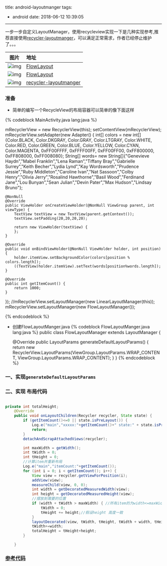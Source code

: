 title: android-layoutmanger
tags:
  - android
date: 2018-06-12 10:39:05
---


一步一步自定义LayoutManager，使用recycleview实现一下是几种实现参考,推荐直接使用[recycler-layoutmanger](https://github.com/BelooS/ChipsLayoutManager)，可以满足正常需求，作者已经停止维护了。。。


|图片|地址|
|:-----------:|:---------------------|
|![img](https://github.com/hongyangAndroid/FlowLayout/blob/master/flowlayout_03.gif)|[FlowLayout](https://github.com/hongyangAndroid/FlowLayout)|
|![img](https://github.com/ApmeM/android-flowlayout/raw/master/img/PORTRAIT_RTL_RIGHTBOTTOM_HORIZONTAL_DEBUG.png)|[FlowLayout](https://github.com/ApmeM/android-flowlayout)|
|![img](https://github.com/BelooS/ChipsLayoutManager/blob/master/images/insert_delete_animations.gif)|[recycler-layoutmanger](https://github.com/BelooS/ChipsLayoutManager)|

<!--more-->

### 准备
* 简单的编写一个RecycleView的布局容器可以简单的像下面这样

{% codeblock MainActivity.java lang:java %}

mRecyclerView = new RecyclerView(this);
setContentView(mRecyclerView);
mRecyclerView.setAdapter(new Adapter() {
    int[] colors = new int[]{Color.BLACK, Color.DKGRAY, Color.GRAY, Color.LTGRAY, Color.WHITE,
        Color.RED, Color.GREEN, Color.BLUE, Color.YELLOW, Color.CYAN, Color.MAGENTA, 0xFF00FFFF,
        0xFFFF00FF, 0xFF00FF00, 0xFF800000, 0xFF808000, 0xFF008080};
    String[] words= new String[]{"Genevieve Haydn","Mabel Franklin","Lena Raman","Tiffany Bray","Gabrielle Surrey","Keith Becher","Lydia Lynd","Kay Wordsworth","Prudence Jessie","Ruby Middleton","Caroline Ivan","Nat Sassoon","Colby Henry","Olivia Jerry","Rosalind Hawthorne","Basil Wood","Ferdinand Jane","Lou Bunyan","Sean Julian","Devin Pater","Max Hudson","Lindsay Bruno"};

    @NonNull
    @Override
    public ViewHolder onCreateViewHolder(@NonNull ViewGroup parent, int viewType) {
        TextView textView = new TextView(parent.getContext());
        textView.setPadding(20,20,20,20);

        return new ViewHolder(textView) {
        };
    }

    @Override
    public void onBindViewHolder(@NonNull ViewHolder holder, int position) {
        holder.itemView.setBackgroundColor(colors[position % colors.length]);
        ((TextView)holder.itemView).setText(words[position%words.length]);
    }

    @Override
    public int getItemCount() {
        return 1000;
    }
});
//mRecyclerView.setLayoutManager(new LinearLayoutManager(this));
mRecyclerView.setLayoutManager(new FlowLayoutManager());

{% endcodeblock %}

* 创建FlowLayoutManger.java
{% codeblock FlowLayoutManger.java lang:java %}
public class FlowLayoutManager extends LayoutManager {

    @Override
    public LayoutParams generateDefaultLayoutParams() {
        return new RecyclerView.LayoutParams(ViewGroup.LayoutParams.WRAP_CONTENT, ViewGroup.LayoutParams.WRAP_CONTENT);
    }
}
{% endcodeblock %}

### 一、实现`generateDefaultLayoutParams`
### 二、实现 布局代码
```java java abc abc

private int totalHeight;
    @Override
    public void onLayoutChildren(Recycler recycler, State state) {
        if (getItemCount()<=0 || state.isPreLayout()) {
            Log.e("main","xxxxx:"+getItemCount()+" state:" + state.isPreLayout());
            return;
        }
        detachAndScrapAttachedViews(recycler);

        int maxWidth = getWidth();
        int tWidth = 0;
        int tHeight = 0;
        //计算item并重新布局
        Log.e("main","itemCount:"+getItemCount());
        for (int i = 0; i < getItemCount(); i++) {
            View view = recycler.getViewForPosition(i);
            addView(view);
            measureChild(view, 0, 0);
            int width = getDecoratedMeasuredWidth(view);
            int height = getDecoratedMeasuredHeight(view);
            //摆放到需要的位置
            if (width + tWidth > maxWidth) { //所有item的为width<=maxWidth,否则会有问题
                tWidth = 0;
                tHeight += height;//假设height 高度一致
            }
            layoutDecorated(view, tWidth, tHeight, tWidth + width, tHeight + height);
            tWidth+=width;
            totalHeight = tHeight+height;
        }

    }
```

### [参考代码](https://www.jianshu.com/p/715b59c46b74)